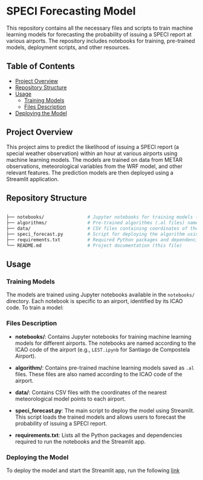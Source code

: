 # SPECI Forecasting Model

This repository contains all the necessary files and scripts to train machine learning models for forecasting the probability of issuing a SPECI report at various airports. The repository includes notebooks for training, pre-trained models, deployment scripts, and other resources.

## Table of Contents
- [Project Overview](#project-overview)
- [Repository Structure](#repository-structure)
- [Usage](#usage)
  - [Training Models](#training-models)
  - [Files Description](#files-description)
- [Deploying the Model](#deploying-the-model)

## Project Overview

This project aims to predict the likelihood of issuing a SPECI report (a special weather observation) within an hour at various airports using machine learning models. The models are trained on data from METAR observations, meteorological variables from the WRF model, and other relevant features. The prediction models are then deployed using a Streamlit application.

## Repository Structure

```bash

├── notebooks/                # Jupyter notebooks for training models (named with ICAO airport codes)
├── algorithms/               # Pre-trained algorithms (.al files) named with ICAO airport codes
├── data/                     # CSV files containing coordinates of the nearest meteorological model points
├── speci_forecast.py         # Script for deploying the algorithm using Streamlit
├── requirements.txt          # Required Python packages and dependencies
└── README.md                 # Project documentation (this file)
```

## Usage

### Training Models

The models are trained using Jupyter notebooks available in the `notebooks/` directory. Each notebook is specific to an airport, identified by its ICAO code. To train a model:

### Files Description

- **notebooks/**: Contains Jupyter notebooks for training machine learning models for different airports. The notebooks are named according to the ICAO code of the airport (e.g., `LEST.ipynb` for Santiago de Compostela Airport).

- **algorithm/**: Contains pre-trained machine learning models saved as `.al` files. These files are also named according to the ICAO code of the airport.

- **data/**: Contains CSV files with the coordinates of the nearest meteorological model points to each airport.

- **speci_forecast.py**: The main script to deploy the model using Streamlit. This script loads the trained models and allows users to forecast the probability of issuing a SPECI report.

- **requirements.txt**: Lists all the Python packages and dependencies required to run the notebooks and the Streamlit app.


### Deploying the Model

To deploy the model and start the Streamlit app, run the following [link](https://speci-forecast.streamlit.app/)

